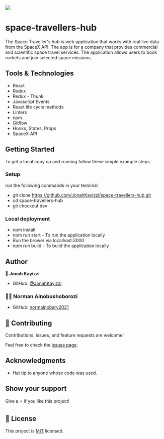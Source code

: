 ![](https://img.shields.io/badge/Microverse-blueviolet)
# space-travellers-hub
The Space Traveller's hub is web application that works with real live data from the SpaceX API. The app is for a company that provides commercial and scientific space travel services. The application allows users to book rockets and join selected space missions.
## Tools & Technologies

- React
- Redux
- Redux - Thunk
- Javascript Events
- React life cycle methods
- Linters
- npm
- Gitflow
- Hooks, States, Props
- SpaceX API

## Getting Started

To get a local copy up and running follow these simple example steps.

### Setup

run the following commands in your terminal

- git clone https://github.com/JonahKayizzi/space-travellers-hub.git
- cd space-travellers-hub
- git checkout dev

### Local deployment

- npm install
- npm run start - To run the application locally
- Run the brower via localhost:3000
- npm run build - To build the application locally

## Author

👤 **Jonah Kayizzi**

- GitHub: [@JonahKayizzi](https://github.com/JonahKayizzi)

### 👨‍💻 Norman Ainobushoborozi

- GitHub: [normainobary2021](https://github.com/normainobary2021)

## 🤝 Contributing

Contributions, issues, and feature requests are welcome!

Feel free to check the [issues page](https://github.com/JonahKayizzi/space-travellers-hub/issues).

## Acknowledgments

- Hat tip to anyone whose code was used. 

## Show your support

Give a ⭐️ if you like this project!

## 📝 License

This project is [MIT](./LICENSE) licensed.



